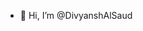 - 👋 Hi, I’m @DivyanshAlSaud
<!---
Welcome sudo wanna copy my code then copy it fast and edit the file that can't be identified to be copied! 
Regards Divyansh,
Yurika and Veronica Inc.
--->
